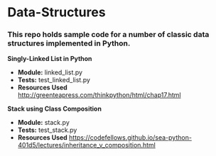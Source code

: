 # Data-Structures

### This repo holds sample code for a number of classic data structures implemented in Python.

**Singly-Linked List in Python**
- **Module:** linked_list.py
- **Tests:** test_linked_list.py
- **Resources Used** http://greenteapress.com/thinkpython/html/chap17.html


**Stack using Class Composition**
- **Module:** stack.py
- **Tests:** test_stack.py
- **Resources Used** https://codefellows.github.io/sea-python-401d5/lectures/inheritance_v_composition.html

